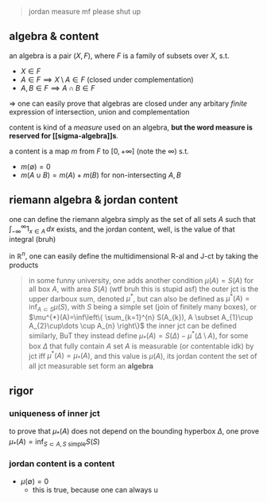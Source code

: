 > jordan measure mf please shut up

## algebra & content
an algebra is a pair $(X, F)$, where $F$ is a family of subsets over $X$, s.t.
- $X \in F$
- $A\in F \implies X\setminus A\in F$ (closed under complementation)
- $A, B \in F \implies A\cap B \in F$

=> one can easily prove that algebras are closed under any arbitary *finite* expression of intersection, union and complementation

content is kind of a *measure* used on an algebra, **but the word measure is reserved for [[sigma-algebra]]s**.

a content is a map $m$ from $F$ to $[0, +\infty]$ (note the $\infty$) s.t.
- $m(\emptyset)=0$
- $m(A \cup B)=m(A)+m(B)$ for non-intersecting $A, B$

## riemann algebra & jordan content
one can define the riemann algebra simply as the set of all sets $A$ such that $\int _{-\infty}^{\infty} 1_{x\in A} \, dx$ exists, and the jordan content, well, is the value of that integral (bruh)

in $\mathbb{R}^{n}$, one can easily define the multidimensional R-al and J-ct by taking the products

> in some funny university, one adds another condition $\mu(A)=S(A)$ for all box $A$, with area $S(A)$ (wtf bruh this is stupid asf)
> the outer jct is the upper darboux sum, denoted $\mu^{*}$, but can also be defined as $\mu^{*}(A)=\inf_{A \subset S}\mu(S)$, with $S$ being a simple set (join of finitely many boxes), or $\mu^{*}(A)=\inf\left\{  \sum_{k=1}^{n} S(A_{k}), A \subset A_{1}\cup A_{2}\cup\dots \cup A_{n}  \right\}$
> the inner jct can be defined similarly, BuT they instead define $\mu_{*}(A)=S(\Delta)-\mu^{*}(\Delta\setminus A)$, for some box $\Delta$ that fully contain $A$
> set $A$ is measurable (or contentable idk) by jct iff $\mu^{*}(A)=\mu_{*}(A)$, and this value is $\mu(A)$, its jordan content
> the set of all jct measurable set form an **algebra**

## rigor
### uniqueness of inner jct
to prove that $\mu_{*}(A)$ does not depend on the bounding hyperbox $\Delta$, one prove $\mu_{*}(A)=\inf_{S \subset A, S \text{ simple}} S(S)$
### jordan content is a content
- $\mu(\emptyset)=0$
	- this is true, because one can always u